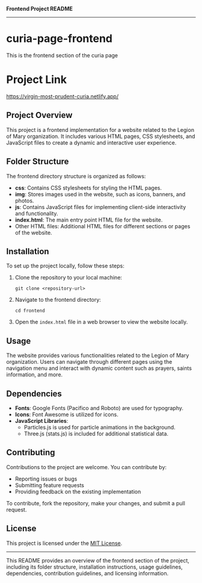 **Frontend Project README**

---

# curia-page-frontend
This is the frontend section of the curia page
# Project Link
https://virgin-most-prudent-curia.netlify.app/


## Project Overview

This project is a frontend implementation for a website related to the Legion of Mary organization. It includes various HTML pages, CSS stylesheets, and JavaScript files to create a dynamic and interactive user experience.

## Folder Structure

The frontend directory structure is organized as follows:

- **css**: Contains CSS stylesheets for styling the HTML pages.
- **img**: Stores images used in the website, such as icons, banners, and photos.
- **js**: Contains JavaScript files for implementing client-side interactivity and functionality.
- **index.html**: The main entry point HTML file for the website.
- Other HTML files: Additional HTML files for different sections or pages of the website.

## Installation

To set up the project locally, follow these steps:

1. Clone the repository to your local machine:

   ```
   git clone <repository-url>
   ```

2. Navigate to the frontend directory:

   ```
   cd frontend
   ```

3. Open the `index.html` file in a web browser to view the website locally.

## Usage

The website provides various functionalities related to the Legion of Mary organization. Users can navigate through different pages using the navigation menu and interact with dynamic content such as prayers, saints information, and more.

## Dependencies

- **Fonts**: Google Fonts (Pacifico and Roboto) are used for typography.
- **Icons**: Font Awesome is utilized for icons.
- **JavaScript Libraries**: 
  - Particles.js is used for particle animations in the background.
  - Three.js (stats.js) is included for additional statistical data.
  
## Contributing

Contributions to the project are welcome. You can contribute by:

- Reporting issues or bugs
- Submitting feature requests
- Providing feedback on the existing implementation

To contribute, fork the repository, make your changes, and submit a pull request.

## License

This project is licensed under the [MIT License](LICENSE).

---
This README provides an overview of the frontend section of the project, including its folder structure, installation instructions, usage guidelines, dependencies, contribution guidelines, and licensing information.
